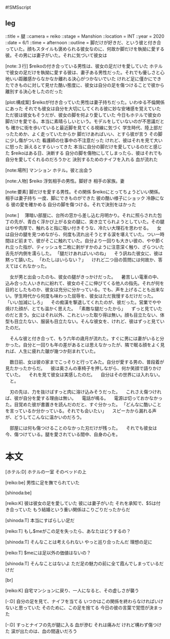 #!SMSscript

## leg

::title = 腿
::camera = reiko
::stage = Manshion
::location = INT
::year = 2020
::date = 6/1
::time = afternoon
::outline = 脚だけが好きだ、という彼と付き合っていた。顔もスタイルも褒められる彼女なのに、何故か脚だけを執拗に愛する彼。その男には妻子がいた。それに気づいて彼女は

[note:３行]
$reikoの付き合っている男性は、彼女の足だけを愛していた
ホテルで彼女の足だけを執拗に愛する彼は、妻子ある男性だった。それでも優しさと心地いい距離感からなかなか離れる決心がつかないでいた
けれど足に僅かにできたできものに対して見せた酷い態度に、彼女は自分の足を傷つけることで彼から離別する決心をしたのだった

[plot:構成案]
$reikoが付き合っていた男性は妻子持ちだった。いわゆる不倫関係にあった
それでも彼女は自分を大切にしてくれる彼に妙な安堵感を覚えていた
ただ彼は彼女もそうだが、彼女の脚を何より愛していた
今日もホテルで彼女の脚だけを愛でる。本当に素晴らしいという。モデルをしていないのが不思議だとも
確かに街を歩いていると最近脚を見てくる視線に気づく
学生時代、陸上部だったためか、よく走っていたからか
脚だけあればいい、とすら彼が言う
その脚に少し傷がついた
看護師の仕事中の不注意だった
けれど、彼はそれを見て大いに怒った
訴えるとすらいってきた
本当に自分の脚だけを愛しているのだと感じた
$reikoはある日、決断する
自分の脚を傷物にしてしまったら、彼はそれでも自分を愛してくれるのだろうかと
決別するためのナイフを入れる
血が流れた

[note:場所]
マンション
ホテル。彼と出会う

[note:人物]
$reiko
浮気相手の男性。脚好き
相手の家族。妻

[note:要素]
脚だけを愛する男性。その関係
$reikoにとってちょうどいい関係。相手は妻子持ち
一度、脚にできものができた
彼の酷い様子にショック
冷静になる
彼の愛を確かめる
自分の脚を傷つける。それで決別をはかった

[note:]
　薄暗い部屋に、台所の窓から差し込む月明かり。それに照らされた包丁の先が、青白く浮かび上がる女の腿に、突き立てられようとしていた。その腿はやや肉厚で、触れると指に吸い付きそうな、冷たい大理石を思わせる。
　女は自分の腿を見つめながら、何度も流れ出そうとする涙を堪えていた。つい一時間ほど前まで、彼がそこに触れていた。自分より一回りも大きい彼の、やや節くれ立った指が、ティッシュを二枚に剥がすかのように注意深く触り、ざらついた舌先が内側を濡らした。
「腿だけあればいいのね」
　そう訊ねた彼女に、彼は黙って頷いた。
「わたしはいらない？」
　けれど二つ目の質問には何故か、答えてはくれなかった。

　女が男と出会ったのも、彼女の腿がきっかけだった。
　暑苦しい電車の中、込み合った人いきれに紛れて、彼女のそこに伸びてくる他人の指先。それが何を目的としたものか、彼女は充分に分かっている。でも、声を上げることも出来ない。学生時代から何度も味わった屈辱を、彼女はただ我慢するだけだった。
「いい加減にしろ」
　その痴漢を撃退してくれたのが、彼だった。営業でやや焼けた顔が、とても温かく思えた。
「素敵な腿だったから」
　ずっと見ていたのだと言う。女にはそれ以外、これといった取り得は無い。顔も目立たない、体型も目立たない、服装も目立たない。そんな彼女を、けれど、彼はずっと見ていたのだ。

　そんな彼と付き合って、もう六年の歳月が流れた。すぐに男には妻がいると分かった。自分と一回りも年の差があるとは思えなかったが、隣で眠る顔をよく見れば、人生に疲れた皺が幾つか刻まれていた。

　数日前、女は彼の家までこっそりと行ってみた。自分が愛する男の、普段着が見たかったからだ。
　彼は奥さんの車椅子を押しながら、何か笑顔で語りかけていた。
　それを見て彼女は実感したのだ。
　自分はその世界には入れない。
　と。

　刃の先は、力を抜けばすっと肉に溶け込みそうだった。
　これさえ傷つければ、彼が自分を愛する理由は無い。
　電話が鳴る。
　電源は切っておかなかった。目覚めた彼が書置きを読んだのだと、すぐ分かった。
「どんなに酷いことを言っているか分かっている。それでも会いたい」
　スピーカから漏れる声が、どうしてこんなに温かいのだろう。

　部屋には何も傷つけることのなかった刃だけが残った。
　それでも彼女は今、傷つけている。腿を愛されている間中、自身の心を。


# 本文

[ホテル:D]
ホテルの一室
そのベッドの上

[reiko:be]
男性に足を撫でられていた

[shinoda:be]

[reiko:K]
彼は彼女の足を愛していた
彼には妻子がいた
それを承知で、$Sは付き合っていた
もう結婚という重い関係はこりごりだったからだ

[shinoda:T]
本当にすばらしい足だ

[reiko:T]
もし$meがこの足を失ったら、あなたはどうするの？

[shinoda:T]
そんなことは考えられない
やっと巡り合ったんだ
理想の足に

[reiko:T]
$meには足以外の価値はないの？

[shinoda:T]
そんなことはないよ
ただ足の魅力の前に全て霞んでしまっているだけだ

[br]

[reiko:K]
自宅マンションに戻り、一人になると、その虚しさが襲う

[-:D]
自分の足を見て、ナイフを当てる
いつかはこの関係を終わらなければいけないと思っていた
そのために、この足を捨てる
今日の彼の言葉で覚悟が決まった

[-:D]
すっとナイフの先が腿に入る
血が滲む
それは痛みだ
けれど構わず傷つけた
涙が出たのは、血の間違いだろう
